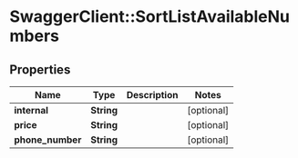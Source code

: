 # SwaggerClient::SortListAvailableNumbers

## Properties
Name | Type | Description | Notes
------------ | ------------- | ------------- | -------------
**internal** | **String** |  | [optional] 
**price** | **String** |  | [optional] 
**phone_number** | **String** |  | [optional] 


